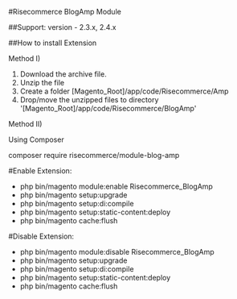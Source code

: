 #Risecommerce BlogAmp Module

##Support: 
version - 2.3.x, 2.4.x

##How to install Extension

Method I)

1. Download the archive file.
2. Unzip the file
3. Create a folder [Magento_Root]/app/code/Risecommerce/Amp
4. Drop/move the unzipped files to directory '[Magento_Root]/app/code/Risecommerce/BlogAmp'

Method II)

Using Composer 

composer require risecommerce/module-blog-amp

#Enable Extension:
- php bin/magento module:enable Risecommerce_BlogAmp
- php bin/magento setup:upgrade
- php bin/magento setup:di:compile
- php bin/magento setup:static-content:deploy
- php bin/magento cache:flush

#Disable Extension:
- php bin/magento module:disable Risecommerce_BlogAmp
- php bin/magento setup:upgrade
- php bin/magento setup:di:compile
- php bin/magento setup:static-content:deploy
- php bin/magento cache:flush
